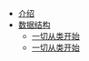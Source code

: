 * [介绍](quick-start.md)
* [数据结构](数据结构/数据结构Readme.md)
    * [一切从类开始](数据结构/有关类的一切.md)
    * [一切从类开始](数据结构/有关类的一切.md)
